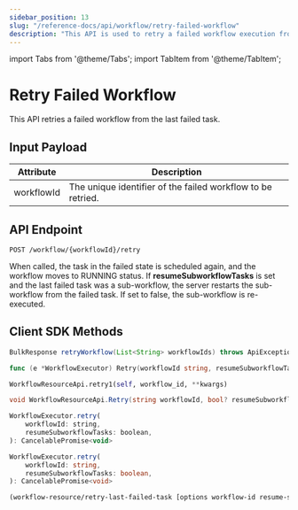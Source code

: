 ```yaml
---
sidebar_position: 13
slug: "/reference-docs/api/workflow/retry-failed-workflow"
description: "This API is used to retry a failed workflow execution from the last failed task."
---
```


import Tabs from '@theme/Tabs';
import TabItem from '@theme/TabItem';

# Retry Failed Workflow

This API retries a failed workflow from the last failed task.

## Input Payload

| Attribute | Description | 
| --------- | ----------- | 
| workflowId | The unique identifier of the failed workflow to be retried. | 

## API Endpoint
```
POST /workflow/{workflowId}/retry
```

When called, the task in the failed state is scheduled again, and the workflow moves to RUNNING status. If **resumeSubworkflowTasks** is set and the last failed task was a sub-workflow, the server restarts the sub-workflow from the failed task. If set to false, the sub-workflow is re-executed.


## Client SDK Methods

<Tabs>
<TabItem value="Java" label="Java">

```java
BulkResponse retryWorkflow(List<String> workflowIds) throws ApiException
```

</TabItem>
<TabItem value="Go" label="Go">

```go
func (e *WorkflowExecutor) Retry(workflowId string, resumeSubworkflowTasks bool) error
```

</TabItem>
<TabItem value="Python" label="Python">

```python
WorkflowResourceApi.retry1(self, workflow_id, **kwargs)
```

</TabItem>
<TabItem value="CSharp" label="C#">

```csharp
void WorkflowResourceApi.Retry(string workflowId, bool? resumeSubworkflowTasks = null)
```

</TabItem>
<TabItem value="JavaScript" label="JavaScript">

```javascript
WorkflowExecutor.retry(
    workflowId: string,
    resumeSubworkflowTasks: boolean,
): CancelablePromise<void>
```

</TabItem>
<TabItem value="Typescript" label="Typescript">

```typescript
WorkflowExecutor.retry(
    workflowId: string,
    resumeSubworkflowTasks: boolean,
): CancelablePromise<void>
```

</TabItem>
<TabItem value="Clojure" label="Clojure">

```clojure
(workflow-resource/retry-last-failed-task [options workflow-id resume-subworkflow-tasks])
```

</TabItem>
</Tabs>